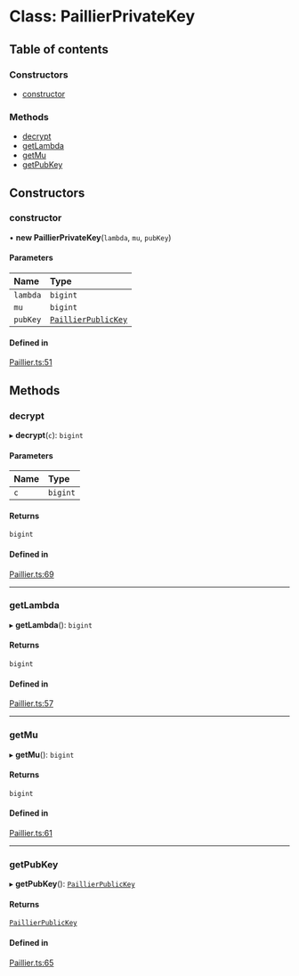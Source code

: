 # Class: PaillierPrivateKey

## Table of contents

### Constructors

- [constructor](PaillierPrivateKey.md#constructor)

### Methods

- [decrypt](PaillierPrivateKey.md#decrypt)
- [getLambda](PaillierPrivateKey.md#getlambda)
- [getMu](PaillierPrivateKey.md#getmu)
- [getPubKey](PaillierPrivateKey.md#getpubkey)

## Constructors

### constructor

• **new PaillierPrivateKey**(`lambda`, `mu`, `pubKey`)

#### Parameters

| Name | Type |
| :------ | :------ |
| `lambda` | `bigint` |
| `mu` | `bigint` |
| `pubKey` | [`PaillierPublicKey`](PaillierPublicKey.md) |

#### Defined in

[Paillier.ts:51](https://github.com/Big-3/Moduls-Ciber/blob/cf333a7/src/ts/Paillier.ts#L51)

## Methods

### decrypt

▸ **decrypt**(`c`): `bigint`

#### Parameters

| Name | Type |
| :------ | :------ |
| `c` | `bigint` |

#### Returns

`bigint`

#### Defined in

[Paillier.ts:69](https://github.com/Big-3/Moduls-Ciber/blob/cf333a7/src/ts/Paillier.ts#L69)

___

### getLambda

▸ **getLambda**(): `bigint`

#### Returns

`bigint`

#### Defined in

[Paillier.ts:57](https://github.com/Big-3/Moduls-Ciber/blob/cf333a7/src/ts/Paillier.ts#L57)

___

### getMu

▸ **getMu**(): `bigint`

#### Returns

`bigint`

#### Defined in

[Paillier.ts:61](https://github.com/Big-3/Moduls-Ciber/blob/cf333a7/src/ts/Paillier.ts#L61)

___

### getPubKey

▸ **getPubKey**(): [`PaillierPublicKey`](PaillierPublicKey.md)

#### Returns

[`PaillierPublicKey`](PaillierPublicKey.md)

#### Defined in

[Paillier.ts:65](https://github.com/Big-3/Moduls-Ciber/blob/cf333a7/src/ts/Paillier.ts#L65)
